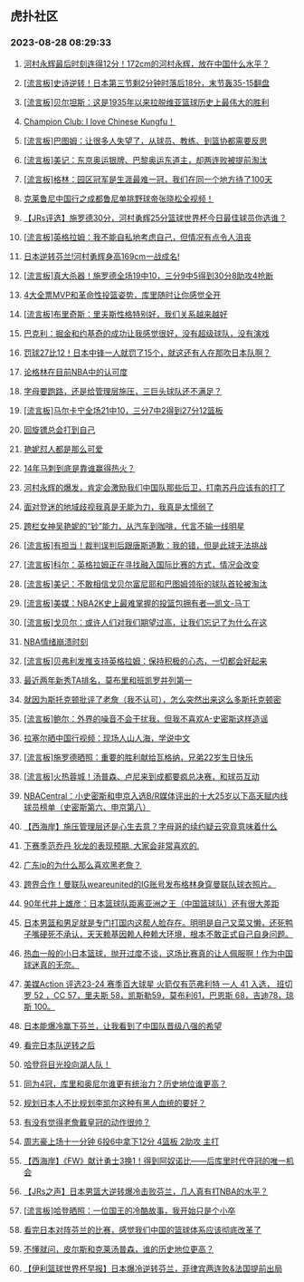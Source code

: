 ## 虎扑社区 
### 2023-08-28 08:29:33

1. [河村永辉最后时刻连得12分！172cm的河村永辉，放在中国什么水平？](https://bbs.hupu.com/61859875.html)

2. [[流言板]史诗逆转！日本第三节剩2分钟时落后18分，末节轰35-15翻盘](https://bbs.hupu.com/61858854.html)

3. [[流言板]贝尔坦斯：这是1935年以来拉脱维亚篮球历史上最伟大的胜利](https://bbs.hupu.com/61862122.html)

4. [Champion Club: I love Chinese Kungfu！](https://bbs.hupu.com/61861332.html)

5. [[流言板]巴图姆：让很多人失望了，从球员、教练、到篮协都需要反思](https://bbs.hupu.com/61862274.html)

6. [[流言板]美记：东京奥运银牌、巴黎奥运东道主，却两连败被提前淘汰](https://bbs.hupu.com/61860841.html)

7. [[流言板]格林：园区冠军是生涯最难一冠，我们在同一个地方待了100天](https://bbs.hupu.com/61858901.html)

8. [克莱鲁尼中国行之成都鲁尼单挑野球帝张晓松全视频！](https://bbs.hupu.com/61859738.html)

9. [【JRs评选】施罗德30分，河村勇辉25分篮球世界杯今日最佳球员你选谁？](https://bbs.hupu.com/61860754.html)

10. [[流言板]英格拉姆：我不能自私地考虑自己，但情况有点令人沮丧](https://bbs.hupu.com/61860245.html)

11. [日本逆转芬兰!河村勇辉身高169cm一战成名!](https://bbs.hupu.com/61859382.html)

12. [[流言板]真大杀器！施罗德全场19中10，三分9中5得到30分8助攻4抢断](https://bbs.hupu.com/61854734.html)

13. [4大全票MVP和革命性投篮姿势，库里随时让你感觉全开](https://bbs.hupu.com/61859414.html)

14. [[流言板]布里奇斯：里夫斯性格特别好，我们关系越来越好](https://bbs.hupu.com/61856311.html)

15. [巴克利：掘金和约基奇的成功让我感觉很好，没有超级球队，没有演戏](https://bbs.hupu.com/61863666.html)

16. [罚球27比12！日本中锋一人就罚了15个，就这还有人在那吹日本队啊？](https://bbs.hupu.com/61863762.html)

17. [论格林在目前NBA中的认可度](https://bbs.hupu.com/61859505.html)

18. [字母要跑路，还是给管理层施压，三巨头球队还不满足？](https://bbs.hupu.com/61863542.html)

19. [[流言板]马尔卡宁全场21中10，三分7中2得到27分12篮板](https://bbs.hupu.com/61858811.html)

20. [回旋镖总会打到自己](https://bbs.hupu.com/61863387.html)

21. [艳妮怼人都是那么可爱](https://bbs.hupu.com/61863413.html)

22. [14年马刺到底是靠谁赢得热火？](https://bbs.hupu.com/61863557.html)

23. [河村永辉的爆发，肯定会激励我们中国队那些后卫，打南苏丹应该有的打了](https://bbs.hupu.com/61863379.html)

24. [面对登迷的地域歧视我真是无能为力，我真是太懦弱了](https://bbs.hupu.com/61863409.html)

25. [跨栏女神吴艳妮的“钞”能力，从汽车到咖啡，代言不输一线明星](https://bbs.hupu.com/61863394.html)

26. [[流言板]有担当！裁判误判后跟唐斯道歉：我的错，但是此球无法挑战](https://bbs.hupu.com/61854167.html)

27. [[流言板]科尔：英格拉姆正在寻找融入国际比赛的方式，情况会改变](https://bbs.hupu.com/61860432.html)

28. [[流言板]美记：不敢相信戈贝尔富尼耶和巴图姆领衔的球队首轮被淘汰](https://bbs.hupu.com/61861724.html)

29. [[流言板]美媒：NBA2K史上最难掌握的投篮包拥有者—凯文-马丁](https://bbs.hupu.com/61861908.html)

30. [[流言板]戈贝尔：或许人们对我们期望过高，让我们忘记了为什么在这](https://bbs.hupu.com/61861839.html)

31. [NBA情绪崩溃时刻](https://bbs.hupu.com/61851943.html)

32. [[流言板]贝弗利发推支持英格拉姆：保持积极的心态，一切都会好起来](https://bbs.hupu.com/61861298.html)

33. [最近两年新秀TA排名，莫布里和班凯罗并列第一](https://bbs.hupu.com/61861656.html)

34. [就因为斯托克顿批评了老詹（我不认可），怎么突然出来这么多斯托克顿密](https://bbs.hupu.com/61862100.html)

35. [[流言板]鲍尔：外界的噪音不会干扰我，但我不喜欢A-史密斯这样造谣](https://bbs.hupu.com/61861571.html)

36. [拉塞尔晒中国行视频：现场人山人海，学说中文](https://bbs.hupu.com/61853153.html)

37. [[流言板]施罗德晒照：重要的胜利献给瓦格纳，兄弟22岁生日快乐](https://bbs.hupu.com/61861925.html)

38. [[流言板]火热蓉城！汤普森、卢尼来到成都要疯总决赛，和球员互动](https://bbs.hupu.com/61858335.html)

39. [NBACentral：小史密斯和申京入选B/R媒体评出的十大25岁以下高天赋内线球员榜单（史密斯第六、申京第八）](https://bbs.hupu.com/61861124.html)

40. [【西海岸】施压管理层还是心生去意？字母哥的续约疑云究竟意味着什么](https://bbs.hupu.com/61857926.html)

41. [下赛季范乔丹 狄龙的表现预期. 大家会非常喜欢的.](https://bbs.hupu.com/61857153.html)

42. [广东ip的为什么那么喜欢黑老詹？](https://bbs.hupu.com/61861732.html)

43. [跨界合作！曼联队weareunited的IG账号发布格林身穿曼联队球衣照片。](https://bbs.hupu.com/61861273.html)

44. [90年代井上雄彦：日本篮球队距离亚洲之王（中国篮球队）还有很大差距](https://bbs.hupu.com/61862946.html)

45. [日本男篮和男足就是专门打国内这帮人脸存在。明明是自己又菜又懒，还死鸭子嘴硬死不承认，天天赖基因赖人种赖大环境，根本不敢正式自己自身问题。](https://bbs.hupu.com/61863161.html)

46. [热血一般的小日本篮球，抛开过度不谈，这场比赛真的让人佩服啊！作为中国球迷真的无奈。](https://bbs.hupu.com/61861558.html)

47. [美媒Action 评选23-24 赛季百大球星 火箭仅有范弗利特 一人 41 入选， 班切罗 52 ，CC 57，里夫斯 58，凯斯勒59，莫布利61，巴恩斯 68，吉迪78，琼斯 100。](https://bbs.hupu.com/61850532.html)

48. [日本能爆冷赢下芬兰，让我看到了中国队晋级八强的希望](https://bbs.hupu.com/61863090.html)

49. [看完日本队逆转之后](https://bbs.hupu.com/61863011.html)

50. [哈登将目光投向湖人队！](https://bbs.hupu.com/61856586.html)

51. [同为4冠，库里和奥尼尔谁更有统治力？历史地位谁更高？](https://bbs.hupu.com/61862552.html)

52. [规划日本人不比规划李凯尔这种有黑人血统的要好？](https://bbs.hupu.com/61862965.html)

53. [有没有觉得老詹戴皇冠的动作很帅？](https://bbs.hupu.com/61862823.html)

54. [周志豪上场十一分钟  6投6中拿下12分 4篮板 2助攻 主打](https://bbs.hupu.com/61855846.html)

55. [【西海岸】《FW》献计勇士3换1！得到阿奴诺比——后库里时代夺冠的唯一机会](https://bbs.hupu.com/61857418.html)

56. [【JRs之声】日本男篮大逆转爆冷击败芬兰，几人真有打NBA的水平？](https://bbs.hupu.com/61860494.html)

57. [[流言板]哈登晒照：一位国王的冷酷故事，我开始只是个小卒](https://bbs.hupu.com/61853523.html)

58. [看完日本对阵芬兰的比赛，感觉我们中国的篮球体系应该彻底改革了](https://bbs.hupu.com/61859313.html)

59. [不懂就问，皮尔斯和克莱汤普森，谁的历史地位更高？](https://bbs.hupu.com/61862619.html)

60. [【伊利篮球世界杯早报】日本爆冷逆转芬兰，菲律宾两连败&法国提前出局](https://bbs.hupu.com/61858919.html)

